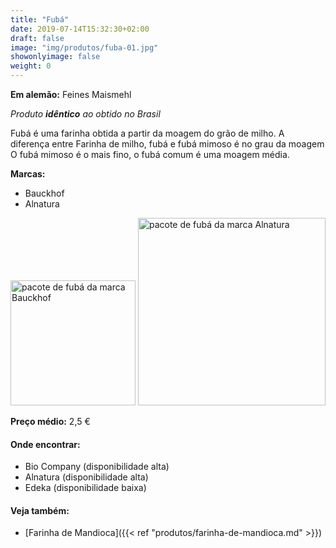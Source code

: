 ```yaml
---
title: "Fubá"
date: 2019-07-14T15:32:30+02:00
draft: false
image: "img/produtos/fuba-01.jpg"
showonlyimage: false
weight: 0
---
```


<!--more-->

**Em alemão:** Feines Maismehl

_Produto **idêntico** ao obtido no Brasil_

Fubá é uma farinha obtida a partir da moagem do grão de milho. A diferença entre Farinha de milho, fubá e fubá mimoso é no grau da moagem
O fubá mimoso é o mais fino, o fubá comum é uma moagem média.

**Marcas:**

- Bauckhof
- Alnatura

<img src="../../img/produtos/fuba-01.jpg" alt="pacote de fubá da marca Bauckhof" width="200"/>
<img src="../../img/produtos/fuba-02.png" alt="pacote de fubá da marca Alnatura" width="300"/>

**Preço médio:** 2,5 €

#### Onde encontrar:

* Bio Company (disponibilidade alta)
* Alnatura (disponibilidade alta)
* Edeka (disponibilidade baixa)

#### Veja também:

- [Farinha de Mandioca]({{< ref "produtos/farinha-de-mandioca.md" >}})

